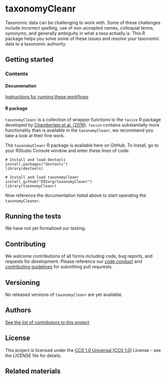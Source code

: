 # taxonomyCleanr

Taxonomic data can be challenging to work with. Some of these challenges include incorrect spelling, use of non-accepted names, colloquial terms, synonyms, and generally ambiguity in what a taxa actually is. This R package helps you solve some of these issues and resolve your taxonomic data to a taxonomic authority.

## Getting started

### Contents

#### Documenation

[Instructions for running these workflows](https://github.com/EDIorg/taxonomyCleanr/blob/master/documentation/instructions.md)

#### R package

`taxonomyCleanr` is a collection of wrapper functions to the `taxize` R package developed by [Chamberlain et al. (2016)](https://github.com/ropensci/taxize). `taxize` contains substantially more functionality than is available in the `taxonomyCleanr`, we recommend you take a look at their fine work.

The `taxonomyCleanr` R package is available here on GitHub. To install, go to your RStudio Console window and enter these lines of code:

```
# Install and load devtools
install.packages("devtools")
library(devtools)

# Install and load taxonomyCleanr
install_github("EDIorg/taxonomyCleanr")
library(taxonomyCleanr)
```

Now reference the documentation listed above to start operating the `taxonomyCleaner`.

## Running the tests

We have not yet formalized our testing.

## Contributing

We welcome contributions of all forms including code, bug reports, and requests for development. Please reference our [code conduct](https://github.com/EDIorg/taxonomyCleanr/blob/master/CODE_OF_CONDUCT.md) and [contributing guidelines](https://github.com/EDIorg/taxonomyCleanr/blob/master/CONTRIBUTING.md) for submitting pull requrests.

## Versioning

No released versions of `taxonomyCleanr` are yet available.

## Authors

[See the list of contributors to this project](https://github.com/EDIorg/taxonomyCleanr/blob/master/AUTHORS.md).

## License

This project is licensed under the [CC0 1.0 Universal (CC0 1.0)](https://creativecommons.org/publicdomain/zero/1.0/legalcode) License - see the LICENSE file for details.

## Related materials

